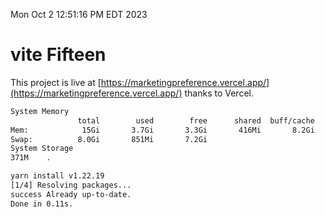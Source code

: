 Mon Oct  2 12:51:16 PM EDT 2023

# vite Fifteen


This project is live at [https://marketingpreference.vercel.app/](https://marketingpreference.vercel.app/) thanks to Vercel.

```bash
System Memory
               total        used        free      shared  buff/cache   available
Mem:            15Gi       3.7Gi       3.3Gi       416Mi       8.2Gi        10Gi
Swap:          8.0Gi       851Mi       7.2Gi
System Storage
371M	.
```
```bash
yarn install v1.22.19
[1/4] Resolving packages...
success Already up-to-date.
Done in 0.11s.
```
